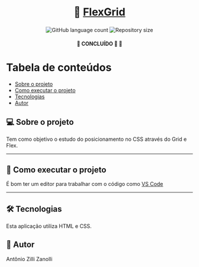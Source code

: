 <h1 align="center">
     🐶 <a href="#" alt="FlexGrid"> FlexGrid </a>
</h1>

<h3 align="center">

</h3>

<p align="center">
  <img alt="GitHub language count" src="https://img.shields.io/github/languages/count/antonioZZanolli/FlexGrid?color=%2304D361">

  <img alt="Repository size" src="https://img.shields.io/github/repo-size/antonioZZanolli/FlexGrid">
      
 
</p>

<h4 align="center">
	🚧   CONCLUÍDO 🚀 🚧
</h4>

Tabela de conteúdos
=================
<!--ts-->
   * [Sobre o projeto](#-sobre-o-projeto)
   * [Como executar o projeto](#-como-executar-o-projeto)
   * [Tecnologias](#-tecnologias)
   * [Autor](#-autor)
<!--te-->


## 💻 Sobre o projeto
Tem como objetivo o estudo do posicionamento no CSS através do Grid e Flex.

---

## 🚀 Como executar o projeto
É bom ter um editor para trabalhar com o código como [VS Code](https://code.visualstudio.com/)

---

## 🛠 Tecnologias
Esta aplicação utiliza HTML e CSS.

## 🦸 Autor
Antônio Zilli Zanolli
